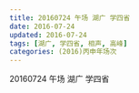 ```yaml
---
title: 20160724 午场 湖广 学四省
date: 2016-07-24
updated: 2016-07-24
tags: [湖广, 学四省, 相声, 高峰] 
categories: (2016)丙申年场次 
---
```

20160724 午场 湖广 学四省
